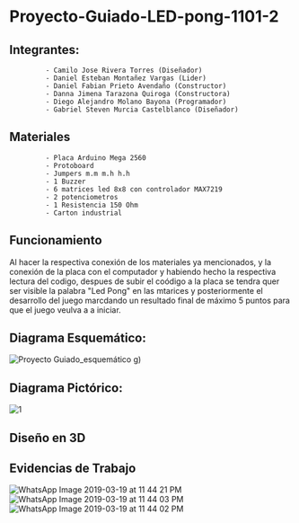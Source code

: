 # Proyecto-Guiado-LED-pong-1101-2

## Integrantes: 
             - Camilo Jose Rivera Torres (Diseñador)
             - Daniel Esteban Montañez Vargas (Lider)
             - Daniel Fabian Prieto Avendaño (Constructor)
             - Danna Jimena Tarazona Quiroga (Constructora)
             - Diego Alejandro Molano Bayona (Programador)
             - Gabriel Steven Murcia Castelblanco (Diseñador)
## Materiales
             - Placa Arduino Mega 2560
             - Protoboard
             - Jumpers m.m m.h h.h
             - 1 Buzzer
             - 6 matrices led 8x8 con controlador MAX7219
             - 2 potenciometros 
             - 1 Resistencia 150 Ohm
             - Carton industrial
             


## Funcionamiento 

Al hacer la respectiva conexión de los materiales ya mencionados, y la conexión de la placa con el computador y habiendo hecho la respectiva lectura del codigo, despues de subir el coódigo a la placa se tendra quer ser visible la palabra "Led Pong" en las mtarices y posteriormente el desarrollo del juego marcdando un resultado final de máximo 5 puntos para que el juego veulva a a iniciar. 
            
## Diagrama Esquemático: 
![Proyecto Guiado_esquemático](https://user-images.githubusercontent.com/47116861/54659618-9f56cf00-4aa0-11e9-88d1-b45a2035a7f2.png)
g)


## Diagrama Pictórico:
![1](https://user-images.githubusercontent.com/47116861/53704085-ee390f00-3de6-11e9-9b56-44740ae95645.png)

## Diseño en 3D



             
## Evidencias de Trabajo 
![WhatsApp Image 2019-03-19 at 11 44 21 PM](https://user-images.githubusercontent.com/47116861/54659926-0923a880-4aa2-11e9-8888-f0c97c567314.jpeg)
![WhatsApp Image 2019-03-19 at 11 44 03 PM](https://user-images.githubusercontent.com/47116861/54659927-0923a880-4aa2-11e9-8d15-b607bd213de2.jpeg)
![WhatsApp Image 2019-03-19 at 11 44 02 PM](https://user-images.githubusercontent.com/47116861/54659928-0923a880-4aa2-11e9-9646-b5dd2df81345.jpeg)

